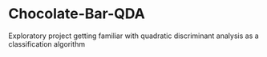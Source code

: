 # Chocolate-Bar-QDA
 Exploratory project getting familiar with quadratic discriminant analysis as a classification algorithm
